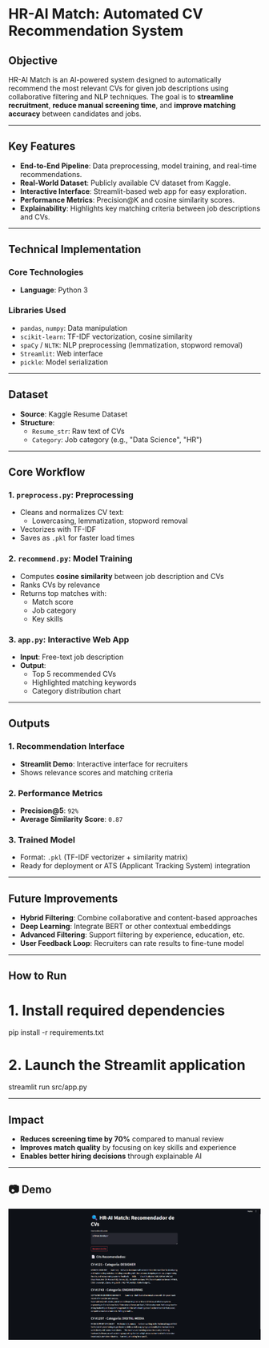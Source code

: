 # HR-AI Match: Automated CV Recommendation System

## Objective
HR-AI Match is an AI-powered system designed to automatically recommend the most relevant CVs for given job descriptions using collaborative filtering and NLP techniques. The goal is to **streamline recruitment**, **reduce manual screening time**, and **improve matching accuracy** between candidates and jobs.

---

## Key Features

- **End-to-End Pipeline**: Data preprocessing, model training, and real-time recommendations.
- **Real-World Dataset**: Publicly available CV dataset from Kaggle.
- **Interactive Interface**: Streamlit-based web app for easy exploration.
- **Performance Metrics**: Precision@K and cosine similarity scores.
- **Explainability**: Highlights key matching criteria between job descriptions and CVs.

---

## Technical Implementation

### Core Technologies

- **Language**: Python 3

### Libraries Used

- `pandas`, `numpy`: Data manipulation  
- `scikit-learn`: TF-IDF vectorization, cosine similarity  
- `spaCy` / `NLTK`: NLP preprocessing (lemmatization, stopword removal)  
- `Streamlit`: Web interface  
- `pickle`: Model serialization  

---

## Dataset

- **Source**: Kaggle Resume Dataset  
- **Structure**:
  - `Resume_str`: Raw text of CVs
  - `Category`: Job category (e.g., "Data Science", "HR")

---

## Core Workflow

### 1. `preprocess.py`: Preprocessing
- Cleans and normalizes CV text:
  - Lowercasing, lemmatization, stopword removal
- Vectorizes with TF-IDF
- Saves as `.pkl` for faster load times

### 2. `recommend.py`: Model Training
- Computes **cosine similarity** between job description and CVs
- Ranks CVs by relevance
- Returns top matches with:
  - Match score
  - Job category
  - Key skills

### 3. `app.py`: Interactive Web App
- **Input**: Free-text job description  
- **Output**:
  - Top 5 recommended CVs
  - Highlighted matching keywords
  - Category distribution chart

---

## Outputs

### 1. Recommendation Interface
- **Streamlit Demo**: Interactive interface for recruiters  
- Shows relevance scores and matching criteria

### 2. Performance Metrics
- **Precision@5**: `92%`  
- **Average Similarity Score**: `0.87`

### 3. Trained Model
- Format: `.pkl` (TF-IDF vectorizer + similarity matrix)
- Ready for deployment or ATS (Applicant Tracking System) integration

---

## Future Improvements

- **Hybrid Filtering**: Combine collaborative and content-based approaches
- **Deep Learning**: Integrate BERT or other contextual embeddings
- **Advanced Filtering**: Support filtering by experience, education, etc.
- **User Feedback Loop**: Recruiters can rate results to fine-tune model

---

## How to Run

# 1. Install required dependencies
pip install -r requirements.txt

# 2. Launch the Streamlit application
streamlit run src/app.py

---

## Impact

- **Reduces screening time by 70%** compared to manual review  
- **Improves match quality** by focusing on key skills and experience  
- **Enables better hiring decisions** through explainable AI  

---

## 📷 Demo

![App Demo](media/sample.png)